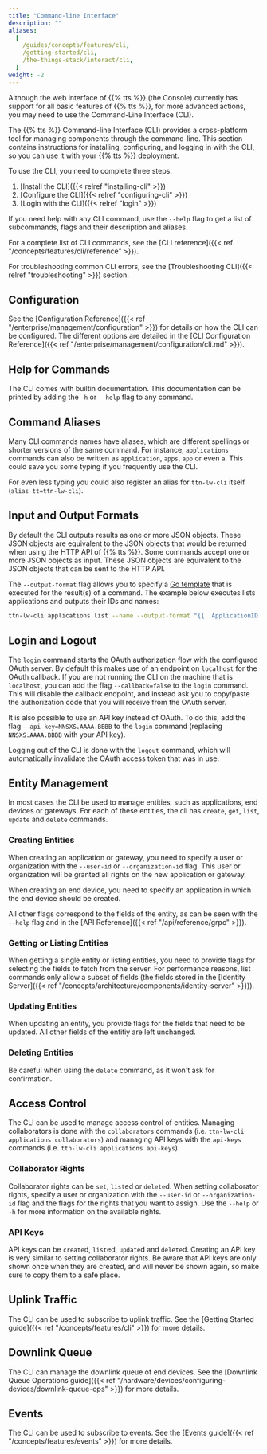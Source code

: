```yaml
---
title: "Command-line Interface"
description: ""
aliases:
  [
    /guides/concepts/features/cli,
    /getting-started/cli,
    /the-things-stack/interact/cli,
  ]
weight: -2
---
```


Although the web interface of {{% tts %}} (the Console) currently has support for all basic features of {{% tts %}}, for more advanced actions, you may need to use the Command-Line Interface (CLI).

<!--more-->

The {{% tts %}} Command-line Interface (CLI) provides a cross-platform tool for managing components through the command-line.
This section contains instructions for installing, configuring, and logging in with the CLI, so you can use it with your {{% tts %}} deployment.

To use the CLI, you need to complete three steps:

1. [Install the CLI]({{< relref "installing-cli" >}})
2. [Configure the CLI]({{< relref "configuring-cli" >}})
3. [Login with the CLI]({{< relref "login" >}})

If you need help with any CLI command, use the `--help` flag to get a list of subcommands, flags and their description and aliases.

For a complete list of CLI commands, see the [CLI reference]({{< ref "/concepts/features/cli/reference" >}}).

For troubleshooting common CLI errors, see the [Troubleshooting CLI]({{< relref "troubleshooting" >}}) section.

## Configuration

See the [Configuration Reference]({{< ref "/enterprise/management/configuration" >}}) for details on how the CLI can be configured. The different options are detailed in the [CLI Configuration Reference]({{< ref "/enterprise/management/configuration/cli.md" >}}).

## Help for Commands

The CLI comes with builtin documentation. This documentation can be printed by adding the `-h` or `--help` flag to any command.

## Command Aliases

Many CLI commands names have aliases, which are different spellings or shorter versions of the same command. For instance, `applications` commands can also be written as `application`, `apps`, `app` or even `a`. This could save you some typing if you frequently use the CLI.

For even less typing you could also register an alias for `ttn-lw-cli` itself (`alias tt=ttn-lw-cli`).

## Input and Output Formats

By default the CLI outputs results as one or more JSON objects. These JSON objects are equivalent to the JSON objects that would be returned when using the HTTP API of {{% tts %}}. Some commands accept one or more JSON objects as input. These JSON objects are equivalent to the JSON objects that can be sent to the HTTP API.

The `--output-format` flag allows you to specify a [Go template](https://golang.org/pkg/text/template/) that is executed for the result(s) of a command. The example below executes lists applications and outputs their IDs and names:

```bash
ttn-lw-cli applications list --name --output-format "{{ .ApplicationID }}: {{ .Name }}"
```

## Login and Logout

The `login` command starts the OAuth authorization flow with the configured OAuth server. By default this makes use of an endpoint on `localhost` for the OAuth callback. If you are not running the CLI on the machine that is `localhost`, you can add the flag `--callback=false` to the `login` command. This will disable the callback endpoint, and instead ask you to copy/paste the authorization code that you will receive from the OAuth server.

It is also possible to use an API key instead of OAuth. To do this, add the flag `--api-key=NNSXS.AAAA.BBBB` to the `login` command (replacing `NNSXS.AAAA.BBBB` with your API key).

Logging out of the CLI is done with the `logout` command, which will automatically invalidate the OAuth access token that was in use.

## Entity Management

In most cases the CLI be used to manage entities, such as applications, end devices or gateways. For each of these entities, the cli has `create`, `get`, `list`, `update` and `delete` commands.

### Creating Entities

When creating an application or gateway, you need to specify a user or organization with the `--user-id` or `--organization-id` flag. This user or organization will be granted all rights on the new application or gateway.

When creating an end device, you need to specify an application in which the end device should be created.

All other flags correspond to the fields of the entity, as can be seen with the `--help` flag and in the [API Reference]({{< ref "/api/reference/grpc" >}}).

### Getting or Listing Entities

When getting a single entity or listing entities, you need to provide flags for selecting the fields to fetch from the server. For performance reasons, list commands only allow a subset of fields (the fields stored in the [Identity Server]({{< ref "/concepts/architecture/components/identity-server" >}})).

### Updating Entities

When updating an entity, you provide flags for the fields that need to be updated. All other fields of the entitiy are left unchanged.

### Deleting Entities

Be careful when using the `delete` command, as it won't ask for confirmation.

## Access Control

The CLI can be used to manage access control of entities. Managing collaborators is done with the `collaborators` commands (i.e. `ttn-lw-cli applications collaborators`) and managing API keys with the `api-keys` commands (i.e. `ttn-lw-cli applications api-keys`).

### Collaborator Rights

Collaborator rights can be `set`, `list`ed or `delete`d. When setting collaborator rights, specify a user or organization with the `--user-id` or `--organization-id` flag and the flags for the rights that you want to assign. Use the `--help` or `-h` for more information on the available rights.

### API Keys

API keys can be `create`d, `list`ed, `update`d and `delete`d. Creating an API key is very similar to setting collaborator rights. Be aware that API keys are only shown once when they are created, and will never be shown again, so make sure to copy them to a safe place.

## Uplink Traffic

The CLI can be used to subscribe to uplink traffic. See the [Getting Started guide]({{< ref "/concepts/features/cli" >}}) for more details.

## Downlink Queue

The CLI can manage the downlink queue of end devices. See the [Downlink Queue Operations guide]({{< ref "/hardware/devices/configuring-devices/downlink-queue-ops" >}}) for more details.

## Events

The CLI can be used to subscribe to events. See the [Events guide]({{< ref "/concepts/features/events" >}}) for more details.
